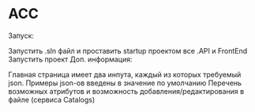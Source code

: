 # ACC

Запуск:

Запустить .sln файл и проставить startup проектом все .API и FrontEnd
Запустить проект
Доп. информация:

Главная страница имеет два инпута, каждый из которых требуемый json. Примеры json-ов введены в значение по умолчанию
Перечень возможных атрибутов и возможность добавления/редактирования в файле (сервиса Catalogs)
